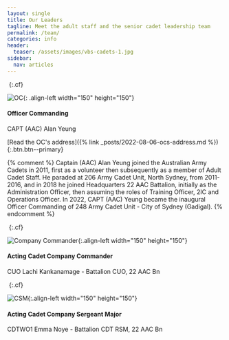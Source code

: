 ```yaml
---
layout: single
title: Our Leaders
tagline: Meet the adult staff and the senior cadet leadership team
permalink: /team/
categories: info
header:
  teaser: /assets/images/vbs-cadets-1.jpg
sidebar:
  nav: articles
---
```


&nbsp;{:.cf}

![OC]({{"/assets/images/profiles/capt-aac-ay.jpg"|absolute_url}}){: .align-left width="150" height="150"}

#### Officer Commanding 

CAPT (AAC) Alan Yeung 

[Read the OC's address]({% link _posts/2022-08-06-ocs-address.md %}){:.btn.btn--primary}

{% comment %}
Captain (AAC) Alan Yeung joined the Australian Army Cadets in 2011, first as a volunteer then subsequently as a member of Adult Cadet Staff. He paraded at 206 Army Cadet Unit, North Sydney, from 2011-2016, and in 2018 he joined Headquarters 22 AAC Battalion, initially as the Administration Officer, then assuming the roles of Training Officer, 2IC and Operations Officer. In 2022, CAPT (AAC) Yeung became the inaugural Officer Commanding of 248 Army Cadet Unit - City of Sydney (Gadigal). 
{% endcomment %}

&nbsp;{:.cf}

![Company Commander]({{"/assets/images/profiles/cuo-lk.jpg"|absolute_url}}){:.align-left width="150" height="150"}

#### Acting Cadet Company Commander

CUO Lachi Kankanamage - Battalion CUO, 22 AAC Bn 

&nbsp;{:.cf}

![CSM]({{"/assets/images/profiles/cdtwo1-en.jpg"|absolute_url}}){:.align-left width="150" height="150"}

#### Acting Cadet Company Sergeant Major

CDTWO1 Emma Noye - Battalion CDT RSM, 22 AAC Bn